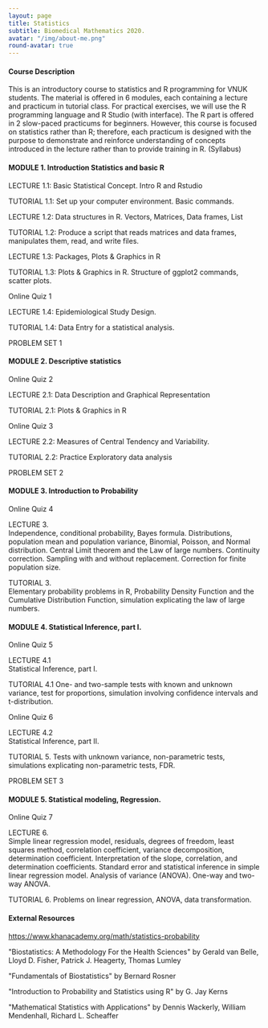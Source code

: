 ```yaml
---
layout: page
title: Statistics
subtitle: Biomedical Mathematics 2020.
avatar: "/img/about-me.png"
round-avatar: true
---
```

#### Course Description
This is an introductory course to statistics and R programming for VNUK students. The material is offered in 6 modules, each containing a lecture and practicum in tutorial class. For practical exercises, we will use the R programming language and R Studio (with interface). The R part is offered in 2 slow-paced practicums for beginners. However, this course is focused on statistics rather than R; therefore, each practicum is designed with the purpose to demonstrate and reinforce understanding of concepts introduced in the lecture rather than to provide training in R. (Syllabus)

#### MODULE 1. Introduction Statistics and basic R
LECTURE 1.1: Basic Statistical Concept. Intro R and Rstudio  

TUTORIAL 1.1: Set up your computer environment. Basic commands.  

LECTURE 1.2: Data structures in R. Vectors, Matrices, Data frames, List  

TUTORIAL 1.2: Produce a script that reads matrices and data frames, manipulates them, read, and write files.  

LECTURE 1.3: Packages, Plots & Graphics in R  

TUTORIAL 1.3: Plots & Graphics in R. Structure of ggplot2 commands, scatter plots.  

Online Quiz 1  

LECTURE 1.4: Epidemiological Study Design.  

TUTORIAL 1.4: Data Entry for a statistical analysis.  

PROBLEM SET 1  

#### MODULE 2. Descriptive statistics
Online Quiz 2  

LECTURE 2.1: Data Description and Graphical Representation  

TUTORIAL 2.1: Plots & Graphics in R  

Online Quiz 3  

LECTURE 2.2: Measures of Central Tendency and Variability.  

TUTORIAL 2.2: Practice Exploratory data analysis  

PROBLEM SET 2  

#### MODULE 3. Introduction to Probability
Online Quiz 4  

LECTURE 3.  
Independence, conditional probability, Bayes formula. Distributions, population mean and population variance, Binomial, Poisson, and Normal distribution. Central Limit theorem and the Law of large numbers. Continuity correction. Sampling with and without replacement. Correction for finite population size.  

TUTORIAL 3.  
Elementary probability problems in R, Probability Density Function and the Cumulative Distribution Function, simulation explicating the law of large numbers.  

#### MODULE 4. Statistical Inference, part I.
Online Quiz 5  

LECTURE 4.1  
Statistical Inference, part I.  

TUTORIAL 4.1 One- and two-sample tests with known and unknown variance, test for proportions, simulation involving confidence intervals and t-distribution.  

Online Quiz 6  

LECTURE 4.2  
Statistical Inference, part II.  

TUTORIAL 5. Tests with unknown variance, non-parametric tests, simulations explicating non-parametric tests, FDR.  

PROBLEM SET 3  

#### MODULE 5. Statistical modeling, Regression.
Online Quiz 7  

LECTURE 6.  
Simple linear regression model, residuals, degrees of freedom, least squares method, correlation coefficient, variance decomposition, determination coefficient. Interpretation of the slope, correlation, and determination coefficients. Standard error and statistical inference in simple linear regression model. Analysis of variance (ANOVA). One-way and two-way ANOVA.  

TUTORIAL 6. Problems on linear regression, ANOVA, data transformation.  

#### External Resources
https://www.khanacademy.org/math/statistics-probability

"Biostatistics: A Methodology For the Health Sciences" by Gerald van Belle, Lloyd D. Fisher, Patrick J. Heagerty, Thomas Lumley

"Fundamentals of Biostatistics" by Bernard Rosner

"Introduction to Probability and Statistics using R" by G. Jay Kerns

"Mathematical Statistics with Applications" by Dennis Wackerly, William Mendenhall, Richard L. Scheaffer

